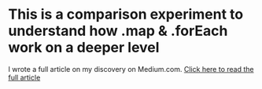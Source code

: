 # This is a comparison experiment to understand how .map & .forEach work on a deeper level

I wrote a full article on my discovery on Medium.com. [Click here to read the full article](https://medium.com/@petertumulty/the-power-of-the-map-method-4db6b1a73655) 
